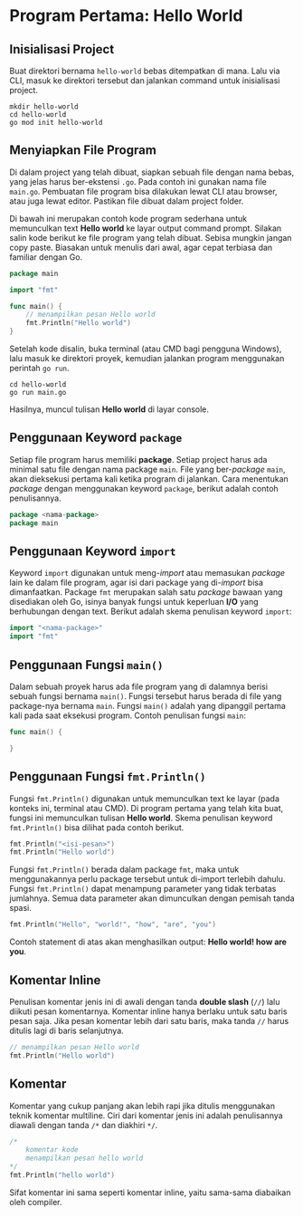 # Program Pertama: Hello World

## Inisialisasi Project

Buat direktori bernama `hello-world` bebas ditempatkan di mana. Lalu via CLI, masuk ke direktori tersebut dan jalankan 
command untuk inisialisasi project.

```shell
mkdir hello-world
cd hello-world
go mod init hello-world
```

## Menyiapkan File Program

Di dalam project yang telah dibuat, siapkan sebuah file dengan nama bebas, yang jelas harus ber-ekstensi `.go`. Pada contoh 
ini gunakan nama file `main.go`. Pembuatan file program bisa dilakukan lewat CLI atau browser, atau juga lewat editor. Pastikan 
file dibuat dalam project folder.

Di bawah ini merupakan contoh kode program sederhana untuk memunculkan text __Hello world__ ke layar output command prompt. 
Silakan salin kode berikut ke file program yang telah dibuat. Sebisa mungkin jangan copy paste. Biasakan untuk menulis dari 
awal, agar cepat terbiasa dan familiar dengan Go.

```go
package main

import "fmt"

func main() { 
    // menampilkan pesan Hello world
    fmt.Println("Hello world")
}
```

Setelah kode disalin, buka terminal (atau CMD bagi pengguna Windows), lalu masuk ke direktori proyek, kemudian jalankan 
program menggunakan perintah `go run`.

```shell
cd hello-world
go run main.go
```

Hasilnya, muncul tulisan __Hello world__ di layar console.

## Penggunaan Keyword `package`

Setiap file program harus memiliki __package__. Setiap project harus ada minimal satu file dengan nama package `main`. File yang 
ber-_package_ `main`, akan dieksekusi pertama kali ketika program di jalankan. Cara menentukan _package_ dengan menggunakan keyword 
`package`, berikut adalah contoh penulisannya.

```go
package <nama-package>
package main
```

## Penggunaan Keyword `import`

Keyword `import` digunakan untuk meng-_import_ atau memasukan _package_ lain ke dalam file program, agar isi dari package 
yang di-_import_ bisa dimanfaatkan. Package `fmt` merupakan salah satu _package_ bawaan yang disediakan oleh Go, isinya banyak 
fungsi untuk keperluan __I/O__ yang berhubungan dengan text. Berikut adalah skema penulisan keyword `import`:

```go
import "<nama-package>"
import "fmt"
```

## Penggunaan Fungsi `main()`

Dalam sebuah proyek harus ada file program yang di dalamnya berisi sebuah fungsi bernama `main()`. Fungsi tersebut harus 
berada di file yang package-nya bernama `main`. Fungsi `main()` adalah yang dipanggil pertama kali pada saat eksekusi program. 
Contoh penulisan fungsi `main`:

```go
func main() {

}
```

## Penggunaan Fungsi `fmt.Println()`

Fungsi `fmt.Println()` digunakan untuk memunculkan text ke layar (pada konteks ini, terminal atau CMD). Di program pertama 
yang telah kita buat, fungsi ini memunculkan tulisan __Hello world__. Skema penulisan keyword `fmt.Println()` bisa dilihat 
pada contoh berikut.

```go
fmt.Println("<isi-pesan>")
fmt.Println("Hello world")
```

Fungsi `fmt.Println()` berada dalam package `fmt`, maka untuk menggunakannya perlu package tersebut untuk di-import terlebih 
dahulu. Fungsi `fmt.Println()` dapat menampung parameter yang tidak terbatas jumlahnya. Semua data parameter akan dimunculkan 
dengan pemisah tanda spasi.

```go
fmt.Println("Hello", "world!", "how", "are", "you")
```

Contoh statement di atas akan menghasilkan output: __Hello world! how are you__.

## Komentar Inline

Penulisan komentar jenis ini di awali dengan tanda __double slash__ (`//`) lalu diikuti pesan komentarnya. Komentar inline 
hanya berlaku untuk satu baris pesan saja. Jika pesan komentar lebih dari satu baris, maka tanda `//` harus ditulis lagi di 
baris selanjutnya.

```go
// menampilkan pesan Hello world
fmt.Println("Hello world")
```

## Komentar

Komentar yang cukup panjang akan lebih rapi jika ditulis menggunakan teknik komentar multiline. Ciri dari komentar jenis 
ini adalah penulisannya diawali dengan tanda `/*` dan diakhiri `*/`.

```go
/*
    komentar kode
    menampilkan pesan hello world
*/
fmt.Println("hello world")
```

Sifat komentar ini sama seperti komentar inline, yaitu sama-sama diabaikan oleh compiler.